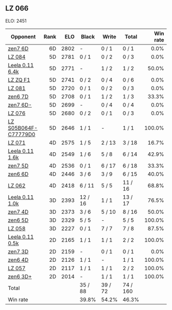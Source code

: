 ## LZ 066 ##

ELO: 2451

Opponent | Rank | ELO | Black | Write | Total | Win rate
---------|-----:|----:|-------|-------|-------|-------:
[zen7 6D](zen7%206D.md) | 6D | 2802 | - | 0 / 1 | 0 / 1 | 0.0%
[LZ 084](LZ%20084.md) | 5D | 2781 | 0 / 1 | 0 / 2 | 0 / 3 | 0.0%
[Leela 0.11 6.4k](Leela%200.11%206.4k.md) | 5D | 2771 | - | 1 / 2 | 1 / 2 | 50.0%
[LZ ZQ F1](LZ%20ZQ%20F1.md) | 5D | 2741 | 0 / 2 | 0 / 4 | 0 / 6 | 0.0%
[LZ 081](LZ%20081.md) | 5D | 2720 | 0 / 1 | 0 / 2 | 0 / 3 | 0.0%
[zen6 7D](zen6%207D.md) | 5D | 2708 | 0 / 1 | 1 / 2 | 1 / 3 | 33.3%
[zen7 6D-](zen7%206D-.md) | 5D | 2699 | - | 0 / 4 | 0 / 4 | 0.0%
[LZ 076](LZ%20076.md) | 5D | 2680 | 0 / 2 | 0 / 1 | 0 / 3 | 0.0%
[LZ S05B064F-C77779D0](LZ%20S05B064F-C77779D0.md) | 5D | 2646 | 1 / 1 | - | 1 / 1 | 100.0%
[LZ 071](LZ%20071.md) | 4D | 2575 | 1 / 5 | 2 / 13 | 3 / 18 | 16.7%
[Leela 0.11 1.6k](Leela%200.11%201.6k.md) | 4D | 2549 | 1 / 6 | 5 / 8 | 6 / 14 | 42.9%
[zen7 5D](zen7%205D.md) | 4D | 2536 | 0 / 1 | 6 / 17 | 6 / 18 | 33.3%
[zen6 6D](zen6%206D.md) | 4D | 2446 | 3 / 6 | 3 / 9 | 6 / 15 | 40.0%
[LZ 062](LZ%20062.md) | 4D | 2418 | 6 / 11 | 5 / 5 | 11 / 16 | 68.8%
[Leela 0.11 1.0k](Leela%200.11%201.0k.md) | 3D | 2393 | 12 / 16 | 1 / 1 | 13 / 17 | 76.5%
[zen7 4D](zen7%204D.md) | 3D | 2373 | 3 / 6 | 5 / 10 | 8 / 16 | 50.0%
[zen6 5D](zen6%205D.md) | 3D | 2329 | 5 / 5 | - | 5 / 5 | 100.0%
[LZ 058](LZ%20058.md) | 3D | 2227 | 0 / 1 | 7 / 7 | 7 / 8 | 87.5%
[Leela 0.11 0.5k](Leela%200.11%200.5k.md) | 2D | 2165 | 1 / 1 | 1 / 1 | 2 / 2 | 100.0%
[zen7 3D](zen7%203D.md) | 2D | 2159 | - | 0 / 1 | 0 / 1 | 0.0%
[zen6 4D](zen6%204D.md) | 2D | 2126 | 1 / 1 | - | 1 / 1 | 100.0%
[LZ 057](LZ%20057.md) | 2D | 2117 | 1 / 1 | 1 / 1 | 2 / 2 | 100.0%
[zen6 3D+](zen6%203D+.md) | 2D | 2014 | - | 1 / 1 | 1 / 1 | 100.0%
Total | | | 35 / 88 | 39 / 72 | 74 / 160 | 
Win rate| | | 39.8% | 54.2% | 46.3% | 
